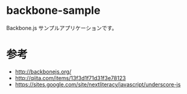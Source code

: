 backbone-sample
===============

Backbone.js サンプルアプリケーションです。

参考
====

* http://backbonejs.org/
* http://qiita.com/items/13f3d1f71d31f3e78123
* https://sites.google.com/site/nextliteracy/javascript/underscore-js
